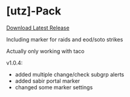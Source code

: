 # [utz]-Pack

[Download Latest Release](https://github.com/sadson-ui/utz-pack/releases/latest/download/utzpack.taco)

Including marker for raids and eod/soto strikes

Actually only working with taco

v1.0.4:

- added multiple change/check subgrp alerts
- added sabir portal marker
- changed some marker settings

